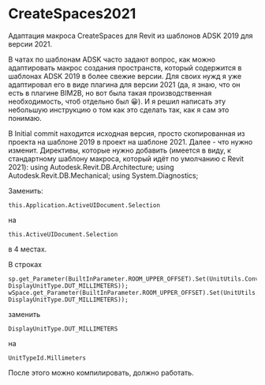 # CreateSpaces2021
Адаптация макроса CreateSpaces для Revit из шаблонов ADSK 2019 для версии 2021.

В чатах по шаблонам ADSK часто задают вопрос, как можно адаптировать макрос создания пространств, который содержится в шаблонах ADSK 2019 в более свежие версии. Для своих нужд я уже адаптировал его в виде плагина для версии 2021 (да, я знаю, что он есть в плагине BIM2B, но вот была такая производственная необходимость, чтоб отдельно был 😀). И я решил написать эту небольшую инструкцию о том как это сделать так, как я сам это понимаю.

В Initial commit находится исходная версия, просто скопированная из проекта на шаблоне 2019 в проект на шаблоне 2021.
Далее - что нужно изменит.
Директивы, которые нужно добавить (имеется в виду, к стандартному шаблону макроса, который идёт по умолчанию с Revit 2021):
using Autodesk.Revit.DB.Architecture;
using Autodesk.Revit.DB.Mechanical;
using System.Diagnostics;

Заменить:
```
this.Application.ActiveUIDocument.Selection
```
на
```
this.ActiveUIDocument.Selection
```
в 4 местах.

В строках
```
sp.get_Parameter(BuiltInParameter.ROOM_UPPER_OFFSET).Set(UnitUtils.ConvertToInternalUnits(defLimitOffset, DisplayUnitType.DUT_MILLIMETERS));
wSpace.get_Parameter(BuiltInParameter.ROOM_UPPER_OFFSET).Set(UnitUtils.ConvertToInternalUnits(defLimitOffset, DisplayUnitType.DUT_MILLIMETERS));
```
заменить
```
DisplayUnitType.DUT_MILLIMETERS
```
на
```
UnitTypeId.Millimeters
```

После этого можно компилировать, должно работать.